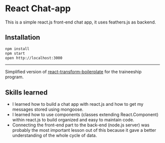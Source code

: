 # React Chat-app
This is a simple react.js front-end chat app, it uses feathers.js as backend.

## Installation

```bash
npm install
npm start
open http://localhost:3000
```


------------------

Simplified version of [react-transform-boilerplate](https://github.com/gaearon/react-transform-boilerplate) for the
traineeship program.

## Skills learned 
  - I learned how to build a chat app with react.js and how to get my messages stored using mongoose.
  - I learned how to use components (classes extending React.Component) within react.js to build organized and easy to maintain code.
  - Connecting the front-end part to the back-end (node.js server) was probably the most important lesson out of this because it gave a better understanding of the whole cycle of data.
